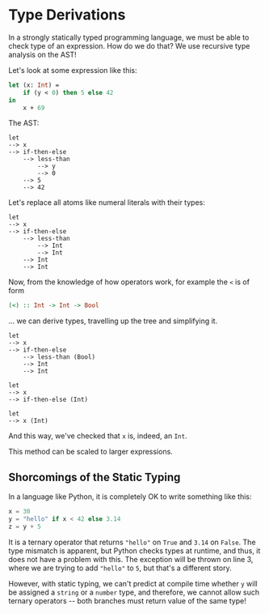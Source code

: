 # Type Derivations

In a strongly statically typed programming language, we must be able to check
type of an expression. How do we do that? We use recursive type analysis on the
AST!

Let's look at some expression like this:

```ocaml
let (x: Int) =
    if (y < 0) then 5 else 42
in
    x + 69
```

The AST:

```
let
--> x
--> if-then-else
    --> less-than
        --> y
        --> 0
    --> 5
    --> 42
```

Let's replace all atoms like numeral literals with their types:

```
let
--> x
--> if-then-else
    --> less-than
        --> Int
        --> Int
    --> Int
    --> Int
```

Now, from the knowledge of how operators work, for example the `<` is of form

```haskell
(<) :: Int -> Int -> Bool
```

... we can derive types, travelling up the tree and simplifying it.

```
let
--> x
--> if-then-else
    --> less-than (Bool)
    --> Int
    --> Int
```

```
let
--> x
--> if-then-else (Int)
```

```
let
--> x (Int)
```

And this way, we've checked that `x` is, indeed, an `Int`.

This method can be scaled to larger expressions.

## Shorcomings of the Static Typing

In a language like Python, it is completely OK to write something like this:

```python
x = 30
y = "hello" if x < 42 else 3.14
z = y + 5
```

It is a ternary operator that returns `"hello"` on `True` and `3.14` on `False`.
The type mismatch is apparent, but Python checks types at runtime, and thus, it
does not have a problem with this. The exception will be thrown on line 3, where
we are trying to add `"hello"` to `5`, but that's a different story.

However, with static typing, we can't predict at compile time whether `y` will
be assigned a `string` or a `number` type, and therefore, we cannot allow such
ternary operators -- both branches must return value of the same type!
